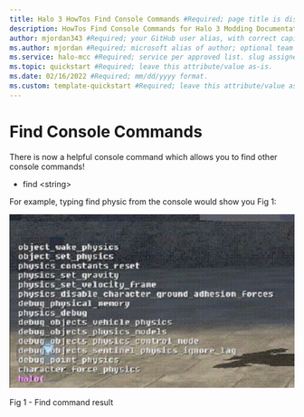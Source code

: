 ```yaml
---
title: Halo 3 HowTos Find Console Commands #Required; page title is displayed in search results. Include the brand.
description: HowTos Find Console Commands for Halo 3 Modding Documentation. #Required; article description that is displayed in search results. 
author: mjordan343 #Required; your GitHub user alias, with correct capitalization.
ms.author: mjordan #Required; microsoft alias of author; optional team alias.
ms.service: halo-mcc #Required; service per approved list. slug assigned by ACOM.
ms.topic: quickstart #Required; leave this attribute/value as-is.
ms.date: 02/16/2022 #Required; mm/dd/yyyy format.
ms.custom: template-quickstart #Required; leave this attribute/value as-is.
---
```


#  Find Console Commands

There is now a helpful console command which allows you to find other console commands!

- find \<string>

For example, typing find physic from the console would show you Fig 1:

![View of the console command results when typing physic](./media/H3_Guides_ConsoleCommands.png)

Fig 1 - Find command result

